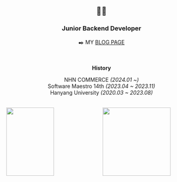 <div align=center>
  
## 🙋‍♂️

### Junior Backend Developer
✒️ MY [BLOG PAGE](https://yooniversal.github.io/)<br>

<br>

**History**<br>

NHN COMMERCE *(2024.01 ~)*<br>
Software Maestro 14th *(2023.04 ~ 2023.11)*<br>
Hanyang University *(2020.03 ~ 2023.08)*<br>

</div>

<br>

<img align='left' src="https://github-readme-stats.vercel.app/api?username=yooniversal&show_icons=true" width="50%" height="180px">

<a href="https://solved.ac/caritas1996">
  <img align='left' src="http://mazassumnida.wtf/api/v2/generate_badge?boj=caritas1996" wieth="50%" height="180px">
</a>
